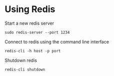 # Using Redis

Start a new redis server

    sudo redis-server --port 1234

Connect to redis using the command line interface

    redis-cli -h host -p port

Shutdown redis
    
    redis-cli shutdown
    